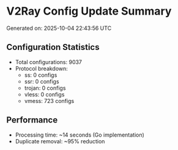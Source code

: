 # V2Ray Config Update Summary
Generated on: 2025-10-04 22:43:56 UTC

## Configuration Statistics
- Total configurations: 9037
- Protocol breakdown:
  - ss: 0 configs
  - ssr: 0 configs
  - trojan: 0 configs
  - vless: 0 configs
  - vmess: 723 configs

## Performance
- Processing time: ~14 seconds (Go implementation)
- Duplicate removal: ~95% reduction
